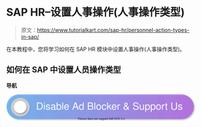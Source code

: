 # SAP HR–设置人事操作(人事操作类型)

> 原文：<https://www.tutorialkart.com/sap-hr/personnel-action-types-in-sap/>

在本教程中，您将学习如何在 SAP HR 模块中设置人事操作(人事操作类型)。

## 如何在 SAP 中设置人员操作类型

**导航**

[![](img/925da31b32d6bc3827932f6c8afb11bb.png)](https://www.tutorialkart.com/)